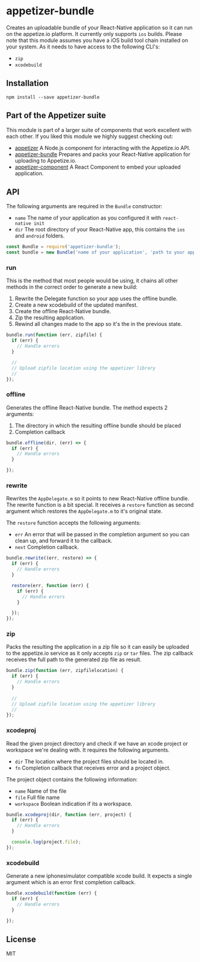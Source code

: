 # appetizer-bundle

Creates an uploadable bundle of your React-Native application so it can run on
the appetize.io platform. It currently only supports `ios` builds. Please note
that this module assumes you have a iOS build tool chain installed on your
system. As it needs to have access to the following CLI's:

- `zip`
- `xcodebuild`

## Installation

```
npm install --save appetizer-bundle
```

## Part of the Appetizer suite

This module is part of a larger suite of components that work excellent with each
other. If you liked this module we highly suggest checking out:

- [appetizer][api] A Node.js component for interacting with the Appetize.io API.
- [appetizer-bundle][bundle] Prepares and packs your React-Native application for uploading to Appetize.io.
- [appetizer-component][component] A React Component to embed your uploaded application.

[api]: https://github.com/godaddy/appetizer
[bundle]: https://github.com/godaddy/appetizer-bundle
[component]: https://github.com/godaddy/appetizer-component

## API

The following arguments are required in the `Bundle` constructor:

- `name` The name of your application as you configured it with `react-native init`
- `dir` The root directory of your React-Native app, this contains the `ios` and
  `android` folders.

```js
const Bundle = require('appetizer-bundle');
const bundle = new Bundle('name of your application', 'path to your app dir');
```

### run

This is the method that most people would be using, it chains all other
methods in the correct order to generate a new build:

1. Rewrite the Delegate function so your app uses the offline bundle.
2. Create a new xcodebuild of the updated manifest.
3. Create the offline React-Native bundle.
4. Zip the resulting application.
5. Rewind all changes made to the app so it's the in the previous state.

```js
bundle.run(function (err, zipfile) {
  if (err) {
    // Handle errors
  }

  //
  // Upload zipfile location using the appetizer library
  //
});
```

### offline

Generates the offline React-Native bundle. The method expects 2 arguments:

1. The directory in which the resulting offline bundle should be placed
2. Completion callback

```js
bundle.offline(dir, (err) => {
  if (err) {
    // Handle errors
  }

});
```

### rewrite

Rewrites the `AppDelegate.m` so it points to new React-Native offline bundle.
The rewrite function is a bit special. It receives a `restore` function as
second argument which restores the `AppDelegate.m` to it's original state.

The `restore` function accepts the following arguments:

- `err` An error that will be passed in the completion argument so you can clean
  up, and forward it to the callback.
- `next` Completion callback.

```js
bundle.rewrite((err, restore) => {
  if (err) {
    // Handle errors
  }

  restore(err, function (err) {
    if (err) {
      // Handle errors
    }

  });
});
```

### zip

Packs the resulting the application in a zip file so it can easily be uploaded
to the appetize.io service as it only accepts `zip` or `tar` files. The zip
callback receives the full path to the generated zip file as result.

```js
bundle.zip(function (err, zipfilelocation) {
  if (err) {
    // Handle errors
  }
  
  //
  // Upload zipfile location using the appetizer library
  //
});
```

### xcodeproj

Read the given project directory and check if we have an xcode project or
workspace we're dealing with. It requires the following arguments.

- `dir` The location where the project files should be located in.
- `fn` Completion callback that receives error and a project object.

The project object contains the following information:

- `name` Name of the file
- `file` Full file name
- `workspace` Boolean indication if its a workspace.

```js
bundle.xcodeproj(dir, function (err, project) {
  if (err) {
    // Handle errors
  }

  console.log(project.file);
});
```

### xcodebuild

Generate a new iphonesimulator compatible xcode build. It expects a single
argument which is an error first completion callback.

```js
bundle.xcodebuild(function (err) {
  if (err) {
    // Handle errors
  }

});
```

## License

MIT
